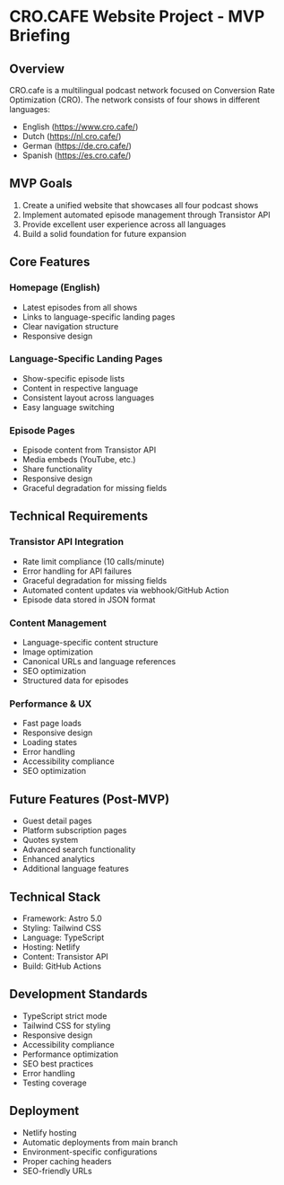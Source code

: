 # CRO.CAFE Website Project - MVP Briefing

## Overview

CRO.cafe is a multilingual podcast network focused on Conversion Rate Optimization (CRO). The network consists of four shows in different languages:

- English (https://www.cro.cafe/)
- Dutch (https://nl.cro.cafe/)
- German (https://de.cro.cafe/)
- Spanish (https://es.cro.cafe/)

## MVP Goals

1. Create a unified website that showcases all four podcast shows
2. Implement automated episode management through Transistor API
3. Provide excellent user experience across all languages
4. Build a solid foundation for future expansion

## Core Features

### Homepage (English)

- Latest episodes from all shows
- Links to language-specific landing pages
- Clear navigation structure
- Responsive design

### Language-Specific Landing Pages

- Show-specific episode lists
- Content in respective language
- Consistent layout across languages
- Easy language switching

### Episode Pages

- Episode content from Transistor API
- Media embeds (YouTube, etc.)
- Share functionality
- Responsive design
- Graceful degradation for missing fields

## Technical Requirements

### Transistor API Integration

- Rate limit compliance (10 calls/minute)
- Error handling for API failures
- Graceful degradation for missing fields
- Automated content updates via webhook/GitHub Action
- Episode data stored in JSON format

### Content Management

- Language-specific content structure
- Image optimization
- Canonical URLs and language references
- SEO optimization
- Structured data for episodes

### Performance & UX

- Fast page loads
- Responsive design
- Loading states
- Error handling
- Accessibility compliance
- SEO optimization

## Future Features (Post-MVP)

- Guest detail pages
- Platform subscription pages
- Quotes system
- Advanced search functionality
- Enhanced analytics
- Additional language features

## Technical Stack

- Framework: Astro 5.0
- Styling: Tailwind CSS
- Language: TypeScript
- Hosting: Netlify
- Content: Transistor API
- Build: GitHub Actions

## Development Standards

- TypeScript strict mode
- Tailwind CSS for styling
- Responsive design
- Accessibility compliance
- Performance optimization
- SEO best practices
- Error handling
- Testing coverage

## Deployment

- Netlify hosting
- Automatic deployments from main branch
- Environment-specific configurations
- Proper caching headers
- SEO-friendly URLs
